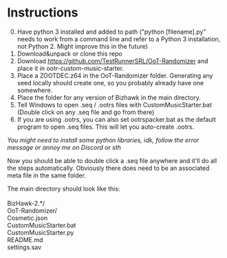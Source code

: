 # Instructions

0. Have python 3 installed and added to path ("python \[filename\].py" needs to work from a command line and refer to a Python 3 installation, not Python 2. Might improve this in the future)
1. Download&unpack or clone this repo
2. Download https://github.com/TestRunnerSRL/OoT-Randomizer and place it in ootr-custom-music-starter.
3. Place a ZOOTDEC.z64 in the OoT-Randomizer folder. Generating any seed locally should create one, so you probably already have one somewhere.
4. Place the folder for any version of Bizhawk in the main directory.
5. Tell Windows to open .seq / .ootrs files with CustomMusicStarter.bat (Double click on any .seq file and go from there)
6. If you are using .ootrs, you can also set ootrspacker.bat as the default program to open .seq files. This will let you auto-create .ootrs.

*You might need to install some python libraries, idk, follow the error message or annoy me on Discord or sth*

Now you should be able to double click a .seq file anywhere and it'll do all the steps automatically. Obviously there does need to be an associated meta file in the same folder.

The main directory should look like this:<br/><br/>
BizHawk-2.\*/<br/>
OoT-Randomizer/<br/>
Cosmetic.json<br/>
CustomMusicStarter.bat<br/>
CustomMusicStarter.py<br/>
README.md<br/>
settings.sav<br/>
